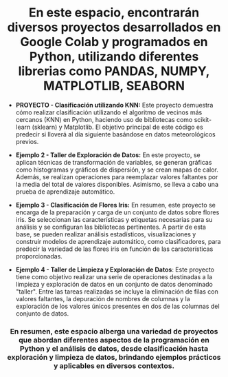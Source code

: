 <h1 align="center"> En este espacio, encontrarán diversos proyectos desarrollados en Google Colab y programados en Python, utilizando diferentes librerias como PANDAS, NUMPY, MATPLOTLIB, SEABORN </h1>

- **PROYECTO - Clasificación utilizando KNN:** Este proyecto demuestra cómo realizar clasificación utilizando el algoritmo de vecinos más cercanos (KNN) en Python, haciendo uso de bibliotecas como scikit-learn (sklearn) y Matplotlib. El objetivo principal de este código es predecir si lloverá al día siguiente basándose en datos meteorológicos previos.

- **Ejemplo 2 - Taller de Exploración de Datos:** En este proyecto, se aplican técnicas de transformación de variables, se generan gráficas como histogramas y gráficos de dispersión, y se crean mapas de calor. Además, se realizan operaciones para reemplazar valores faltantes por la media del total de valores disponibles. Asimismo, se lleva a cabo una prueba de aprendizaje automático.

- **Ejemplo 3 - Clasificación de Flores Iris:** En resumen, este proyecto se encarga de la preparación y carga de un conjunto de datos sobre flores iris. Se seleccionan las características y etiquetas necesarias para su análisis y se configuran las bibliotecas pertinentes. A partir de esta base, se pueden realizar análisis estadísticos, visualizaciones y construir modelos de aprendizaje automático, como clasificadores, para predecir la variedad de las flores iris en función de las características proporcionadas.

- **Ejemplo 4 - Taller de Limpieza y Exploración de Datos**: Este proyecto tiene como objetivo realizar una serie de operaciones destinadas a la limpieza y exploración de datos en un conjunto de datos denominado "taller". Entre las tareas realizadas se incluye la eliminación de filas con valores faltantes, la depuración de nombres de columnas y la exploración de los valores únicos presentes en dos de las columnas del conjunto de datos.

<h3 align="center"> En resumen, este espacio alberga una variedad de proyectos que abordan diferentes aspectos de la programación en Python y el análisis de datos, desde clasificación hasta exploración y limpieza de datos, brindando ejemplos prácticos y aplicables en diversos contextos.</h3>
